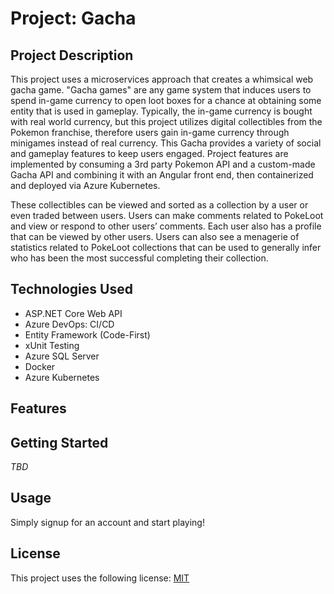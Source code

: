 # Project: Gacha

## Project Description
This project uses a microservices approach that creates a whimsical web gacha game. "Gacha games" are any game system that induces users to spend in-game currency to open loot boxes for a chance at obtaining some entity that is used in gameplay. Typically, the in-game currency is bought with real world currency, but this project utilizes digital collectibles from the Pokemon franchise, therefore users gain in-game currency through minigames instead of real currency. This Gacha provides a variety of social and gameplay features to keep users engaged. Project features are implemented by consuming a 3rd party Pokemon API and a custom-made Gacha API and combining it with an Angular front end, then containerized and deployed via Azure Kubernetes.

These collectibles can be viewed and sorted as a collection by a user or even traded between users. Users can make comments related to PokeLoot and view or respond to other users’ comments.  Each user also has a profile that can be viewed by other users.  Users can also see a menagerie of statistics related to PokeLoot collections that can be used to generally infer who has been the most successful completing their collection.



## Technologies Used
* ASP.NET Core Web API
* Azure DevOps: CI/CD 
* Entity Framework (Code-First)
* xUnit Testing 
* Azure SQL Server 
* Docker 
* Azure Kubernetes

## Features



## Getting Started
   
*TBD*


## Usage

Simply signup for an account and start playing!


## License

This project uses the following license: [MIT](https://opensource.org/licenses/MIT)
